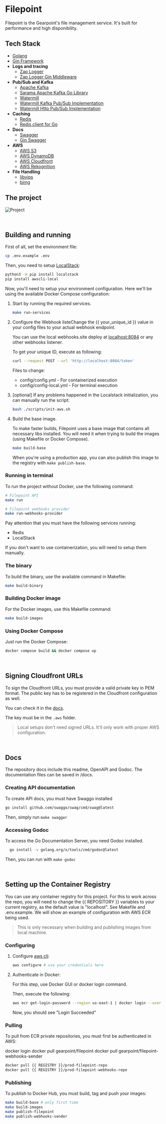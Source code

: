 # Filepoint

Filepoint is the Gearpoint's file management service. It's built for performance and high disponibility.

## Tech Stack

- [Golang](https://go.dev/)
- [Gin Framework](https://gin-gonic.com/)
- **Logs and tracing**
  - [Zap Logger](https://github.com/uber-go/zap)
  - [Zap Logger Gin Middleware](https://github.com/gin-contrib/zap)
- **Pub/Sub and Kafka**
  - [Apache Kafka](https://kafka.apache.org/get-started)
  - [Sarama Apache Kafka Go Library](https://github.com/IBM/sarama)
  - [Watermill](https://github.com/ThreeDotsLabs/watermill)
  - [Watermill Kafka Pub/Sub Implementation](https://github.com/ThreeDotsLabs/watermill-kafka)
  - [Watermill Http Pub/Sub Implementation](https://github.com/ThreeDotsLabs/watermill-http)
- **Caching**
  - [Redis](https://redis.io/)
  - [Redis client for Go](https://github.com/redis/go-redis)
- **Docs**
  - [Swagger](https://swagger.io/)
  - [Gin Swagger](https://github.com/swaggo/gin-swagger)
- **AWS**
  - [AWS S3](https://docs.aws.amazon.com/s3/)
  - [AWS DynamoDB](https://docs.aws.amazon.com/dynamodb/)
  - [AWS Cloudfront](https://aws.amazon.com/cloudfront/)
  - [AWS Rekognition](https://aws.amazon.com/rekognition/)
- **File Handling**
  - [libvips](https://github.com/libvips/libvips)
  - [bimg](https://github.com/h2non/bimg)

## The project

![Project](./docs/Filepoint.drawio.png)

<br>

## Building and running

First of all, set the environment file:

```sh
cp .env.example .env
```

Then, you need to setup [LocalStack](https://www.localstack.cloud/):

```sh
python3 -m pip install localstack
pip install awscli-local
```

Now, you'll need to setup your environment configuration. Here we'll be using the available Docker Compose configuration:

1. Start by running the required services.

    ```sh
    make run-services
    ```

2. Configure the Webhook listeChange the {{ your_unique_id }} value in your config files to your actual webhook endpoint.

    You can use the local webhooks.site deploy at [localhost:8084](http://localhost:8084) or any other webhooks listener.

    To get your unique ID, execute as following:

    ```sh
    curl --request POST --url 'http://localhost:8084/token'
    ```

    Files to change:

      - config/config.yml - For containerized execution
      - config/config-local.yml - For terminal execution

3. [optional] If any problems happened in the Localstack initialization, you can manually run the script:

    ```sh
    bash ./scripts/init-aws.sh
    ```

4. Build the base image.

    To make faster builds, Filepoint uses a base image that contains all necessary libs installed.
    You will need it when trying to build the images (using Makefile or Docker Compose).

    ```sh
    make build-base
    ```

    When you're using a production app, you can also publish this image to the registry with ```make publish-base```.

### Running in terminal

To run the project without Docker, use the following command:

```sh
# Filepoint API
make run

# Filepoint webhooks provider
make run-webhooks-provider
```

Pay attention that you must have the following services running:

- Redis
- LocalStack

If you don't want to use containerization, you will need to setup them manually.

### The binary

To build the binary, use the available command in Makefile:

```sh
make build-binary
```

### Building Docker image

For the Docker images, use this Makefile command:

```sh
make build-images
```

### Using Docker Compose

Just run the Docker Compose:

```sh
docker compose build && docker compose up
```

<br>

## Signing Cloudfront URLs

To sign the Cloudfront URLs, you must provide a valid private key in PEM format. The public key has to be registered in the Cloudfront configuration as well.

You can check it in the [docs](https://docs.aws.amazon.com/AmazonCloudFront/latest/DeveloperGuide/private-content-trusted-signers.html).

The key must be in the ```.aws``` folder.

> Local setups don't need signed URLs. It'll only work with proper AWS configuration.

<br>

## Docs

The repository docs include this readme, OpenAPI and Godoc.
The documentation files can be saved in /docs.

### Creating API documentation

To create API docs, you must have Swaggo installed

```sh
go install github.com/swaggo/swag/cmd/swag@latest
```

Then, simply run ```make swagger```

### Accessing Godoc

To access the Go Documentation Server, you need Godoc installed.

```sh
  go install -v golang.org/x/tools/cmd/godoc@latest
```

Then, you can run with ```make godoc```

<br>

## Setting up the Container Registry

You can use any container registry for this project.
For this to work across the repo, you will need to change the {{ REPOSITORY }} variables to your current registry, as the default value is "localhost". See Makefile and .env.example.
We will show an example of configuration with AWS ECR being used.

> This is only necessary when building and publishing images from local machine.

### Configuring

1. Configure [aws cli](https://aws.amazon.com/cli/):

    ```sh
    aws configure # use your credentials here
    ```

2. Authenticate in Docker:

    For this step, use Docker GUI or docker login command.

    Then, execute the following:

    ```sh
    aws ecr get-login-password --region us-east-1 | docker login --username AWS --password-stdin {{ REGISTRY }}
    ```

    Now, you should see "Login Succeeded"

### Pulling

To pull from ECR private repositories, you must first be authenticated in AWS:

docker login
docker pull gearpoint/filepoint
docker pull gearpoint/filepoint-webhooks-sender

```sh
docker pull {{ REGISTRY }}/prod-filepoint-repo
docker pull {{ REGISTRY }}/prod-filepoint-webhooks-repo
```

### Publishing

To publish to Docker Hub, you must build, tag and push your images:

```sh
make build-base # only first time
make build-images
make publish-filepoint
make publish-webhooks-sender
```
